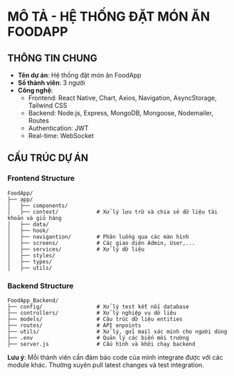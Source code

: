 # MÔ TẢ - HỆ THỐNG ĐẶT MÓN ĂN  FOODAPP

## THÔNG TIN CHUNG
- **Tên dự án**: Hệ thống đặt món ăn FoodApp
- **Số thành viên**: 3 người
- **Công nghệ**: 
  - Frontend: React Native, Chart, Axios, Navigation, AsyncStorage, Tailwind CSS
  - Backend: Node.js, Express, MongoDB, Mongoose, Nodemailer, Routes
  - Authentication: JWT
  - Real-time: WebSocket

## CẤU TRÚC DỰ ÁN

### Frontend Structure
```
FoodApp/
├── app/
│   ├── components/
│   ├── context/            # Xử lý lưu trữ và chia sẻ dữ liệu tài khoản và giỏ hàng
│   ├── data/
│   ├── hook/               
│   ├── navigantion/        # Phân luồng qua các màn hình
│   ├── screens/            # Các giao diện Admin, User,...
│   ├── services/           # Xử lý dữ liệu 
│   ├── styles/
│   ├── types/
│   ├── utils/

```

### Backend Structure
```
FoodApp_Backend/
├── config/                 # Xử lý test kết nối database
├── controllers/            # Xử lý nghiệp vụ dữ liệu
├── models/                 # Câu trúc dữ liệu entities
├── routes/                 # API enpoints
├── utils/                  # Xử lý, gửi mail xác minh cho người dùng
├── .env                    # Quản lý các biến môi trường
├── server.js               # Cấu hình và khởi chạy backend

```

**Lưu ý**: Mỗi thành viên cần đảm bảo code của mình integrate được với các module khác. Thường xuyên pull latest changes và test integration.
